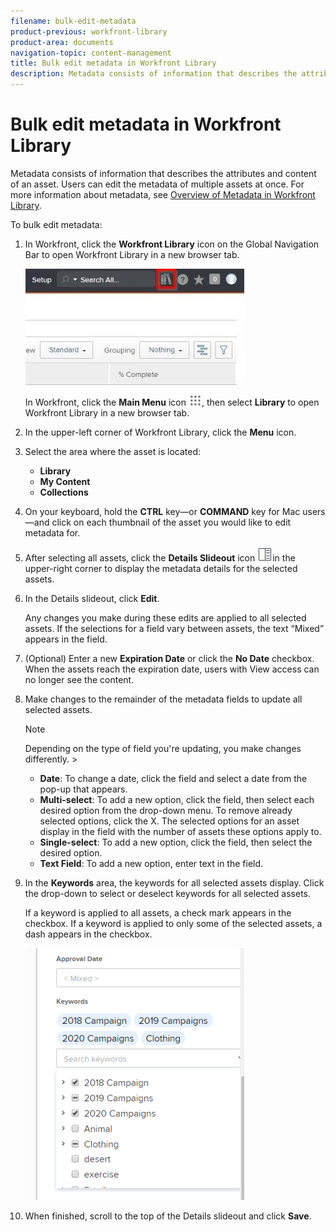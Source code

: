```yaml
---
filename: bulk-edit-metadata
product-previous: workfront-library
product-area: documents
navigation-topic: content-management
title: Bulk edit metadata in Workfront Library
description: Metadata consists of information that describes the attributes and content of an asset. Users can edit the metadata of multiple assets at once. For more information about metadata, see Overview of Metadata in Workfront Library.
---
```


# Bulk edit metadata in Workfront Library

Metadata consists of information that describes the attributes and content of an asset. Users can edit the metadata of multiple assets at once. For more information about metadata, see [Overview of Metadata in Workfront Library](../../workfront-library/administration-and-setup/metadata/metadata-overview.md).

To bulk edit metadata:

1. In Workfront, click the **Workfront Library** icon on the Global Navigation Bar to open Workfront Library in a new browser tab.

   ![](assets/workfront-library-icon-350x186.jpg)

   In Workfront, click the **Main Menu** icon ![](assets/main-menu-icon.png), then select **Library** to open Workfront Library in a new browser tab.

1. In the upper-left corner of Workfront Library, click the **Menu** icon.
1. Select the area where the asset is located:

   * **Library** 
   * **My Content** 
   * **Collections**

1. On your keyboard, hold the **CTRL** key—or **COMMAND** key for Mac users—and click on each thumbnail of the asset you would like to edit metadata for.
1. After selecting all assets, click the **Details Slideout** icon ![](assets/details-icon.png)in the upper-right corner to display the metadata details for the selected assets.
1. In the Details slideout, click **Edit**.

   Any changes you make during these edits are applied to all selected assets. If the selections for a field vary between assets, the text “Mixed” appears in the field.

1. (Optional) Enter a new **Expiration Date** or click the **No Date** checkbox. When the assets reach the expiration date, users with View access can no longer see the content.
1. Make changes to the remainder of the metadata fields to update all selected assets.

   >[!NOTE]
   >
   >Depending on the type of field you're updating, you make changes differently.    >
   >   
   >   
   >   * **Date**: To change a date, click the field and select a date from the pop-up that appears.
   >   * **Multi-select**: To add a new option, click the field, then select each desired option from the drop-down menu. To remove already selected options, click the X. The selected options for an asset display in the field with the number of assets these options apply to.
   >   * **Single-select**: To add a new option, click the field, then select the desired option.
   >   * **Text Field**: To add a new option, enter text in the field.
   >   
   >

1. In the **Keywords** area, the keywords for all selected assets display. Click the drop-down to select or deselect keywords for all selected assets.

   If a keyword is applied to all assets, a check mark appears in the checkbox. If a keyword is applied to only some of the selected assets, a dash appears in the checkbox.

   ![](assets/selected-keywords-350x403.png)

1. When finished, scroll to the top of the Details slideout and click **Save**.

